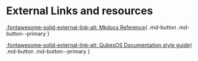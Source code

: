 # External Links and resources

[:fontawesome-solid-external-link-alt: Mkdocs Reference](https://squidfunk.github.io/mkdocs-material/reference/){ .md-button .md-button--primary }

[:fontawesome-solid-external-link-alt: QubesOS Documentation style guide](https://www.qubes-os.org/doc/documentation-style-guide/){ .md-button .md-button--primary }